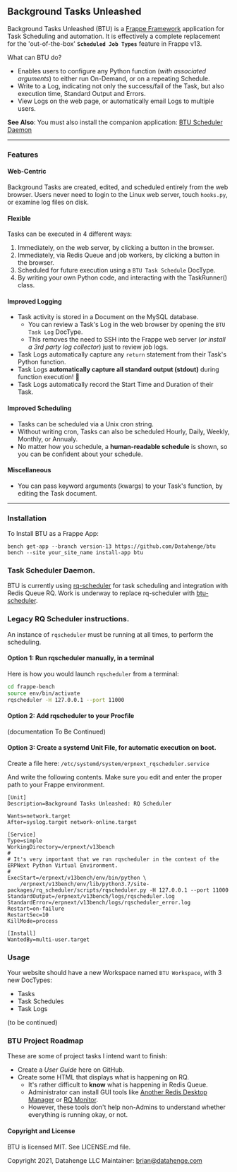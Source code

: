 ## Background Tasks Unleashed
Background Tasks Unleashed (BTU) is a [Frappe Framework](https://github.com/frappe) application for Task Scheduling and automation.  It is effectively a complete replacement for the 'out-of-the-box' **`Scheduled Job Types`** feature in Frappe v13.

What can BTU do?

* Enables users to configure any Python function (*with associated arguments*) to either run On-Demand, or on a repeating Schedule.
* Write to a Log, indicating not only the success/fail of the Task, but also execution time, Standard Output and Errors.
* View Logs on the web page, or automatically email Logs to multiple users.

**See Also**: You must also install the companion application: [BTU Scheduler Daemon](https://github.com/Datahenge/btu_scheduler_daemon)

----
### Features
#### Web-Centric
Background Tasks are created, edited, and scheduled entirely from the web browser.  Users never need to login to the Linux web server, touch `hooks.py`, or examine log files on disk.

#### Flexible
Tasks can be executed in 4 different ways:
1. Immediately, on the web server, by clicking a button in the browser.
3. Immediately, via Redis Queue and job workers, by clicking a button in the browser.
5. Scheduled for future execution using a `BTU Task Schedule` DocType.
6. By writing your own Python code, and interacting with the TaskRunner() class.

#### Improved Logging
* Task activity is stored in a Document on the MySQL database.
  * You can review a Task's Log in the web browser by opening the `BTU Task Log` DocType.
  * This removes the need to SSH into the Frappe web server (*or install a 3rd party log collector*) just to review job logs.
* Task Logs automatically capture any `return` statement from their Task's Python function.
* Task Logs **automatically capture all standard output (stdout)** during function execution! 🥳
* Task Logs automatically record the Start Time and Duration of their Task.

#### Improved Scheduling
* Tasks can be scheduled via a Unix cron string.
* Without writing cron, Tasks can also be scheduled Hourly, Daily, Weekly, Monthly, or Annualy.
* No matter how you schedule, a **human-readable schedule** is shown, so you can be confident about your schedule.

#### Miscellaneous
* You can pass keyword arguments (kwargs) to your Task's function, by editing the Task document.

----
### Installation

To Install BTU as a Frappe App:

```
bench get-app --branch version-13 https://github.com/Datahenge/btu
bench --site your_site_name install-app btu
```

### Task Scheduler Daemon.
BTU is currently using [rq-scheduler](https://pypi.org/project/rq-scheduler/) for task scheduling and integration with Redis Queue RQ. 
Work is underway to replace rq-scheduler with [btu-scheduler](https://github.com/Datahenge/btu_scheduler_daemon).

### Legacy RQ Scheduler instructions.
An instance of `rqscheduler` must be running at all times, to perform the scheduling.

#### Option 1: Run rqscheduler manually, in a terminal

Here is how you would launch `rqscheduler` from a terminal:
```bash
cd frappe-bench
source env/bin/activate
rqscheduler -H 127.0.0.1 --port 11000
```

#### Option 2: Add rqscheduler to your Procfile
(documentation To Be Continued)

#### Option 3: Create a systemd Unit File, for automatic execution on boot.

Create a file here:  `/etc/systemd/system/erpnext_rqscheduler.service`

And write the following contents.  Make sure you edit and enter the proper path to your Frappe environment.
```
[Unit]
Description=Background Tasks Unleashed: RQ Scheduler

Wants=network.target
After=syslog.target network-online.target

[Service]
Type=simple
WorkingDirectory=/erpnext/v13bench
#
# It's very important that we run rqscheduler in the context of the ERPNext Python Virtual Environment.
#
ExecStart=/erpnext/v13bench/env/bin/python \
    /erpnext/v13bench/env/lib/python3.7/site-packages/rq_scheduler/scripts/rqscheduler.py -H 127.0.0.1 --port 11000
StandardOutput=/erpnext/v13bench/logs/rqscheduler.log
StandardError=/erpnext/v13bench/logs/rqscheduler_error.log
Restart=on-failure
RestartSec=10
KillMode=process

[Install]
WantedBy=multi-user.target
```

### Usage
Your website should have a new Workspace named `BTU Workspace`, with 3 new DocTypes:

  * Tasks
  * Task Schedules
  * Task Logs

(to be continued)

### BTU Project Roadmap
These are some of project tasks I intend want to finish:

* Create a *User Guide* here on GitHub.
* Create some HTML that displays what is happening on RQ.
    * It's rather difficult to **know** what is happening in Redis Queue.
    * Administrator can install GUI tools like [Another Redis Desktop Manager](https://www.electronjs.org/apps/anotherredisdesktopmanager) or [RQ Monitor](https://pypi.org/project/rqmonitor/).
    * However, these tools don't help non-Admins to understand whether everything is running okay, or not.

#### Copyright and License
BTU is licensed MIT.  See LICENSE.md file.

Copyright 2021, Datahenge LLC
Maintainer: brian@datahenge.com
